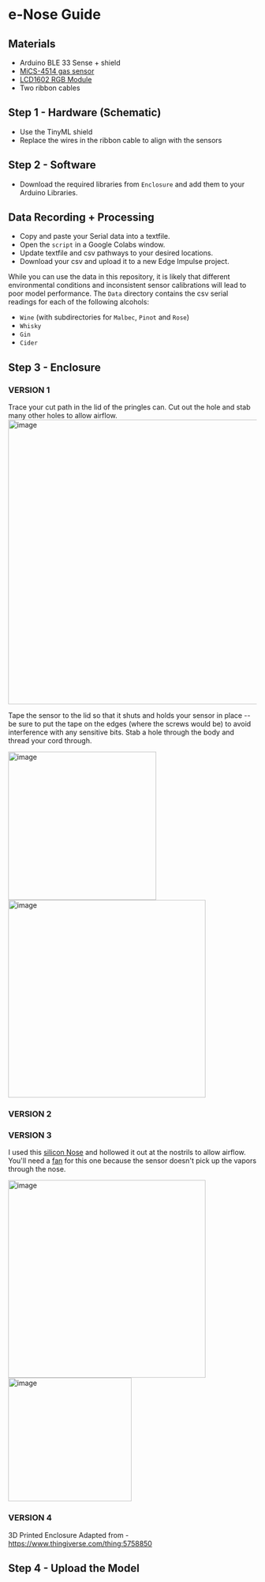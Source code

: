 # e-Nose Guide

## Materials 
- Arduino BLE 33 Sense + shield 
- [MiCS-4514 gas sensor](https://www.dfrobot.com/product-2417.html?)
- [LCD1602 RGB Module](https://www.waveshare.com/wiki/LCD1602_RGB_Module#Arduino)
- Two ribbon cables

## Step 1 - Hardware (Schematic)
- Use the TinyML shield
- Replace the wires in the ribbon cable to align with the sensors 

## Step 2 - Software  
- Download the required libraries from `Enclosure` and add them to your Arduino Libraries.

## Data Recording + Processing 
- Copy and paste your Serial data into a textfile.
- Open the `script` in a Google Colabs window.
- Update textfile and csv pathways to your desired locations.
- Download your csv and upload it to a new Edge Impulse project. 

While you can use the data in this repository, it is likely that different environmental conditions and inconsistent sensor calibrations will lead to poor model performance. The `Data` directory contains the csv serial readings for each of the following alcohols:
- `Wine` (with subdirectories for `Malbec`, `Pinot` and `Rose`)
- `Whisky`
- `Gin`
- `Cider`

## Step 3 - Enclosure 
### VERSION 1
Trace your cut path in the lid of the pringles can. Cut out the hole and stab many other holes to allow airflow. 
<img width="576" alt="image" src="https://github.com/elinor-oren/DL4SN-e-nose/assets/127933946/a8a20b77-52b0-401f-aba9-1cce1b13d7a4">

Tape the sensor to the lid so that it shuts and holds your sensor in place -- be sure to put the tape on the edges (where the screws would be) to avoid interference with any sensitive bits. Stab a hole through the body and thread your cord through. 

<img width="300" alt="image" src="https://github.com/elinor-oren/DL4SN-e-nose/assets/127933946/89bec896-b178-4fc4-9783-150c7c52cc74">
<img width="400" alt="image" src="https://github.com/elinor-oren/DL4SN-e-nose/assets/127933946/f602cd0a-7c9f-40ba-a064-3efd1fd24a1d">

### VERSION 2


### VERSION 3 
I used this [silicon Nose](https://www.ebay.co.uk/itm/145295751329?itmmeta=01HVXNMCHZ8KGK0GGV8Z2GHS6R&hash=item21d44d38a1:g:Vy8AAOSw-yNkVZCK&itmprp=enc%3AAQAJAAAAwEWTiv1N7NhbQHs9xv63O8Waj910Ukqseyj91WGtLgOsRKBoYNx3G6Gk2mD%2BknRUXcXGrI%2FKl16ihUVEB6Ar1URZ9zAwifkcEMb1HRQMY1vs%2Bovb8PbnkUVV9A7j4WGwu7r%2BRCY4aHnjCX%2FWRDWEKYhxsj7ER%2Fz%2F5cm%2BJw%2B6UJM%2F%2BJhoiYAjLT5vxQ8lRYS8bqd%2Fr3RNwdgkpYJzEqBn26otbQ2goEvLy9NiUbmHqT%2BvHT5wdic1J5pq%2BnHO1kMCZg%3D%3D%7Ctkp%3ABk9SR-LJ0bXfYw) and hollowed it out at the nostrils to allow airflow. You'll need a [fan](https://www.amazon.co.uk/GeeekPi-Raspberry-40x40x10mm-Brushless-Cooling/dp/B07X93XGBD/ref=sr_1_3?dib=eyJ2IjoiMSJ9.gIX_5-Ek9jmqn-oMgRQbUzfCEbXl8AOk9R9FbPVlrXu89InTdW4qWoyRR4LnSZH7aCEuDkGmvQSiO_NMIzQEucCxF45EZq_53ypcev6F_m-IMYjBiRvGOtvwDo08wz_mFHwarUVFCKrPpIqbsnyO04prc58vYwhwCP568U2z0bJy1C9ydCdO0xSbOoEdQ5J1IjUvO2Vu-aeZgE2m1vCzjYzelkyjcHtOjPvcH6vQPl8.ai3uFgwUXF7e7-GA447rRGnQfUfreAuunwGTfgzIvJ4&dib_tag=se&keywords=5v%2Bfan&qid=1709905437&sr=8-3&th=1) for this one because the sensor doesn't pick up the vapors through the nose.  

<img width="400" alt="image" src="https://github.com/elinor-oren/DL4SN-e-nose/assets/127933946/d96cb534-f60c-45d7-be46-1d4654b4558a">
<img width="250" alt="image" src="https://github.com/elinor-oren/DL4SN-e-nose/assets/127933946/710b01ce-5c5b-42e8-816f-87c67f7153ed">

### VERSION 4 
3D Printed Enclosure 
Adapted from - https://www.thingiverse.com/thing:5758850


## Step 4 - Upload the Model 

